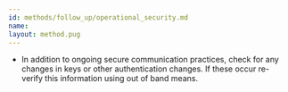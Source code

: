 ```yaml
---
id: methods/follow_up/operational_security.md
name: 
layout: method.pug
---
```


  * In addition to ongoing secure communication practices, check for any changes in keys or other authentication changes. If these occur re-verify this information using out of band means. 

